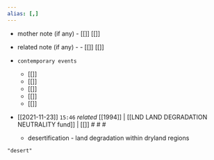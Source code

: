 ```yaml
---
alias: [,]
---
```

- mother note (if any)
		- [[]] [[]]
- related note (if any) -
		- [[]] [[]]
- `contemporary events`
	- [[]]
	- [[]]
	- [[]]
	- [[]]
	- [[]]

- [[2021-11-23]]  `15:46` _related_ [[1994]] | [[LND LAND DEGRADATION NEUTRALITY fund]] | [[]] # # #
	- desertification - land degradation within dryland regions

```query
"desert"
```